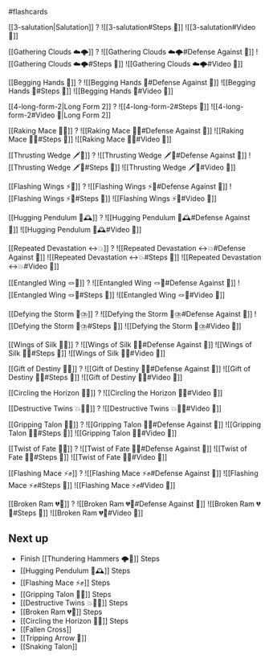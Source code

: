 #flashcards

[[3-salutation|Salutation]]
?
![[3-salutation#Steps 👣]]
![[3-salutation#Video 🎥]]
<!--SR:!2025-08-05,79,248-->

[[Gathering Clouds ☁️🌩️]]
?
![[Gathering Clouds ☁️🌩️#Defense Against 🤺]]
![[Gathering Clouds ☁️🌩️#Steps 👣]]
![[Gathering Clouds ☁️🌩️#Video 🎥]]
<!--SR:!2025-07-30,13,148-->

[[Begging Hands 🤲]]
?
![[Begging Hands 🤲#Defense Against 🤺]]
![[Begging Hands 🤲#Steps 👣]]
![[Begging Hands 🤲#Video 🎥]]
<!--SR:!2025-08-18,38,188-->

[[4-long-form-2|Long Form 2]]
?
![[4-long-form-2#Steps 👣]]
![[4-long-form-2#Video 🎥|Long Form 2]]
<!--SR:!2025-08-23,37,188-->

[[Raking Mace 🧹✊]]
?
![[Raking Mace 🧹✊#Defense Against 🤺]]
![[Raking Mace 🧹✊#Steps 👣]]
![[Raking Mace 🧹✊#Video 🎥]]
<!--SR:!2025-08-08,22,168-->

[[Thrusting Wedge 🗡️🔼]]
?
![[Thrusting Wedge 🗡️🔼#Defense Against 🤺]]
![[Thrusting Wedge 🗡️🔼#Steps 👣]]
![[Thrusting Wedge 🗡️🔼#Video 🎥]]
<!--SR:!2025-11-20,126,225-->

[[Flashing Wings ⚡🪽]]
?
![[Flashing Wings ⚡🪽#Defense Against 🤺]]
![[Flashing Wings ⚡🪽#Steps 👣]]
![[Flashing Wings ⚡🪽#Video 🎥]]
<!--SR:!2025-08-25,39,185-->

[[Hugging Pendulum 🤗🕰️]]
?
![[Hugging Pendulum 🤗🕰️#Defense Against 🤺]]
![[Hugging Pendulum 🤗🕰️#Video 🎥]]
<!--SR:!2025-07-26,24,185-->

[[Repeated Devastation ↔️💥]]
?
![[Repeated Devastation ↔️💥#Defense Against 🤺]]
![[Repeated Devastation ↔️💥#Steps 👣]]
![[Repeated Devastation ↔️💥#Video 🎥]]
<!--SR:!2025-08-06,20,145-->

[[Entangled Wing 🪢🪽]]
?
![[Entangled Wing 🪢🪽#Defense Against 🤺]]
![[Entangled Wing 🪢🪽#Steps 👣]]
![[Entangled Wing 🪢🪽#Video 🎥]]
<!--SR:!2025-08-20,34,166-->

[[Defying the Storm 🚧⛈️]]
?
![[Defying the Storm 🚧⛈️#Defense Against 🤺]]
![[Defying the Storm 🚧⛈️#Steps 👣]]
![[Defying the Storm 🚧⛈️#Video 🎥]]
<!--SR:!2025-08-10,17,130-->

[[Wings of Silk 🪽🧵]]
?
![[Wings of Silk 🪽🧵#Defense Against 🤺]]
![[Wings of Silk 🪽🧵#Steps 👣]]
![[Wings of Silk 🪽🧵#Video 🎥]]
<!--SR:!2025-08-03,10,230-->

[[Gift of Destiny 🎁🔮]]
?
![[Gift of Destiny 🎁🔮#Defense Against 🤺]]
![[Gift of Destiny 🎁🔮#Steps 👣]]
![[Gift of Destiny 🎁🔮#Video 🎥]]
<!--SR:!2025-08-21,28,174-->

[[Circling the Horizon 🔵🌅]]
?
![[Circling the Horizon 🔵🌅#Video 🎥]]
<!--SR:!2025-07-29,5,150-->


[[Destructive Twins 💥👯‍♂️]]
?
![[Destructive Twins 💥👯‍♂️#Video 🎥]]
<!--SR:!2025-07-25,15,190-->

[[Gripping Talon 🧤🦅]]
?
![[Gripping Talon 🧤🦅#Defense Against 🤺]]
![[Gripping Talon 🧤🦅#Steps 👣]]
![[Gripping Talon 🧤🦅#Video 🎥]]
<!--SR:!2025-07-26,4,147-->


[[Twist of Fate  🔀🔮]]
?
![[Twist of Fate  🔀🔮#Defense Against 🤺]]
![[Twist of Fate  🔀🔮#Steps 👣]]
![[Twist of Fate  🔀🔮#Video 🎥]]
<!--SR:!2025-07-28,6,147-->


[[Flashing Mace ⚡✊]]
?
![[Flashing Mace ⚡✊#Defense Against 🤺]]
![[Flashing Mace ⚡✊#Steps 👣]]
![[Flashing Mace ⚡✊#Video 🎥]]
<!--SR:!2025-07-27,17,208-->

[[Broken Ram 💔🐏]]
?
![[Broken Ram 💔🐏#Defense Against 🤺]]
![[Broken Ram 💔🐏#Steps 👣]]
![[Broken Ram 💔🐏#Video 🎥]]
<!--SR:!2025-08-02,16,188-->

## Next up

- Finish [[Thundering Hammers 🌩️🔨]] Steps
- [[Hugging Pendulum 🤗🕰️]] Steps
- [[Flashing Mace ⚡✊]] Steps
- [[Gripping Talon 🧤🦅]] Steps
- [[Destructive Twins 💥👯‍♂️]] Steps
- [[Broken Ram 💔🐏]] Steps
- [[Circling the Horizon 🔵🌅]] Steps
- [[Fallen Cross]]
- [[Tripping Arrow 🏹]]
- [[Snaking Talon]]